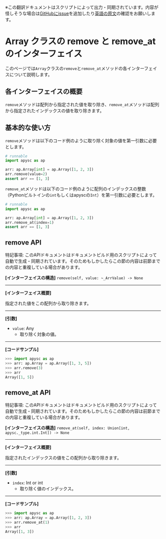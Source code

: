 <span class="inconspicuous-txt">※この翻訳ドキュメントはスクリプトによって出力・同期されています。内容が怪しそうな場合は<a href="https://github.com/simon-ritchie/apysc/issues" target="_blank">GitHubにissue</a>を追加したり[英語の原文](https://simon-ritchie.github.io/apysc/en/array_remove_and_remove_at.html)の確認をお願いします。</span>

# Array クラスの remove と remove_at のインターフェイス

このページでは`Array`クラスの`remove`と`remove_at`メソッドの各インターフェイスについて説明します。

## 各インターフェイスの概要

`remove`メソッドは配列から指定された値を取り除き、`remove_at`メソッドは配列から指定されたインデックスの値を取り除きます。

## 基本的な使い方

`remove`メソッドは以下のコード例のように取り除く対象の値を第一引数に必要とします。

```py
# runnable
import apysc as ap

arr: ap.Array[int] = ap.Array([1, 2, 3])
arr.remove(value=2)
assert arr == [1, 3]
```

`remove_at`メソッドは以下のコード例のように配列のインデックスの整数（Pythonビルトインの`int`もしくはapyscの`Int`）を第一引数に必要とします。

```py
# runnable
import apysc as ap

arr: ap.Array[int] = ap.Array([1, 2, 3])
arr.remove_at(index=1)
assert arr == [1, 3]
```

## remove API

<span class="inconspicuous-txt">特記事項: このAPIドキュメントはドキュメントビルド用のスクリプトによって自動で生成・同期されています。そのためもしかしたらこの節の内容は前節までの内容と重複している場合があります。</span>

**[インターフェイスの構造]** `remove(self, value: ~_ArrValue) -> None`<hr>

**[インターフェイス概要]**

指定された値をこの配列から取り除きます。<hr>

**[引数]**

- `value`: Any
  - 取り除く対象の値。

<hr>

**[コードサンプル]**

```py
>>> import apysc as ap
>>> arr: ap.Array = ap.Array([1, 3, 5])
>>> arr.remove(3)
>>> arr
Array([1, 5])
```

## remove_at API

<span class="inconspicuous-txt">特記事項: このAPIドキュメントはドキュメントビルド用のスクリプトによって自動で生成・同期されています。そのためもしかしたらこの節の内容は前節までの内容と重複している場合があります。</span>

**[インターフェイスの構造]** `remove_at(self, index: Union[int, apysc._type.int.Int]) -> None`<hr>

**[インターフェイス概要]**

指定されたインデックスの値をこの配列から取り除きます。<hr>

**[引数]**

- `index`: Int or int
  - 取り除く値のインデックス。

<hr>

**[コードサンプル]**

```py
>>> import apysc as ap
>>> arr: ap.Array = ap.Array([1, 2, 3])
>>> arr.remove_at(1)
>>> arr
Array([1, 3])
```